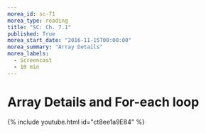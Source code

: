 ```yaml
---
morea_id: sc-71
morea_type: reading
title: "SC: Ch. 7.1"
published: True
morea_start_date: "2016-11-15T00:00:00"
morea_summary: "Array Details"
morea_labels: 
  - Screencast
  - 10 min
---
```


# Array Details and For-each loop

{% include youtube.html id="ct8ee1a9E84" %}
